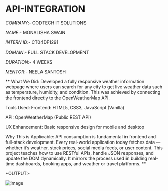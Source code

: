 # API-INTEGRATION 

*COMPANY*:- CODTECH IT SOLUTIONS

*NAME*:- MONALISHA SWAIN

*INTERN ID*:- CT04DF1291

*DOMAIN*:- FULL STACK DEVELOPMENT

*DURATION*:- 4 WEEKS

*MENTOR*:- NEELA SANTOSH

** What We Did:
Developed a fully responsive weather information webpage where users can search for any city to get live weather data such as temperature, humidity, and condition. This was achieved by connecting the frontend directly to the OpenWeatherMap API.

 Tools Used:
Frontend: HTML5, CSS3, JavaScript (Vanilla)

API: OpenWeatherMap (Public REST API)

UX Enhancement: Basic responsive design for mobile and desktop

 Why This is Applicable:
API consumption is fundamental in frontend and full-stack development. Every real-world application today fetches data — whether it’s weather, stock prices, social media feeds, or user content. This project teaches how to use RESTful APIs, handle JSON responses, and update the DOM dynamically. It mirrors the process used in building real-time dashboards, booking apps, and weather or travel platforms. **

*OUTPUT:-

![Image](https://github.com/user-attachments/assets/bb7effd5-c65e-4c99-b763-620d92acdca0)


